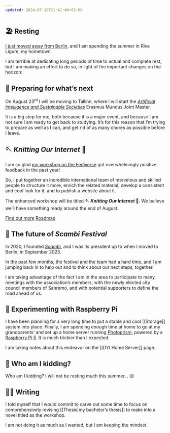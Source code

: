 ```yaml
---
updated: 2024-07-18T21:41:40+02:00
---
```

## 🏖️ Resting

<a href='/berlino/' title='Cara Berlino – tommi.space' hreflang='it'>I just moved away from Berlin</a>, and I am spending the summer in Riva Ligure, my hometown.

I am terrible at dedicating long periods of time to actual and complete rest, but I am making an effort to do so, in light of the important changes on the horizon:

## 💭 Preparing for what’s next

On August 23<sup>rd</sup> I will be moving to Tallinn, where I will start the <cite>[Artificial Intelligence and Sustainable Societies](https://aissprogram.eu 'AISS program website')</cite> Erasmus Mundus Joint Master.

It is a big step for me, both because it is a major event, and because I am not sure I am ready to get back to studying. It’s for this reason that I’m trying to prepare as well as I can, and get rid of as many chores as possible before I leave.

## 🪡 <cite>Knitting Our Internet</cite> 🧶

I am so glad [my workshop on the Fediverse](/fedilab/ 'Fediverse workshop – tommi.space') got overwhelmingly positive feedback in the past year!

So, I put together an incredible international team of marvelous and skilled people to structure it more, enrich the related material, develop a consistent and cool look for it, and to publish a website about it.

The enhanced workshop will be titled **🪡 <cite>Knitting Our Internet</cite> 🧶**. We believe we’ll have something ready around the end of August.

<div class='flex'>
	<a class='red button' href='https://ourinternet.in' title='🪡 Knitting Our Internet 🧶'>Find out more</a>
	<a class='blue button' href='https://github.com/users/xplosionmind/projects/3' title='ournet project management, GitHub'>Roadmap</a>
</div>

## 🤔 The future of <cite>Scambi Festival</cite>

In 2020, I founded <cite>[Scambi](https://scambi.org 'Scambi, The Festival of Paneurethic Workshops')</cite>, and I was its president up to when I moved to Berlin, in September 2023.

In the past few months, the festival and the team had a hard time, and I am jumping back in to help out and to think about our next steps, together.

I am taking advantage of the fact I am in the area to participate to many meetings with the association’s members, with the newly elected city council members of Sanremo, and with potential supporters to define the road ahead of us.

## 📡 Experimenting with Raspberry Pi

I have been planning for a very long time to put a stable and cool [[Storage]] system into place. Finally, I am spending enough time at home to go at my grandparents’ and set up a home server running [Photoprism](https://photoprism.app), powered by a [Raspberry Pi 5](https://www.raspberrypi.com/products/raspberry-pi-5/). It is much trickier than I expected.

I am taking notes about this endeavor on the [[DYI Home Server]] page.

## 🤯 Who am I kidding?

Who am I kidding? I will not be resting much this summer… 😑

## ✍🏼 Writing

I told myself that I would commit to carve out some time to focus on comprehensively revising [[Thesis|my bachelor’s thesis]] to make into a novel titled as the workshop.

I am not doing it as much as I wanted, but I am keeping the mindset.
